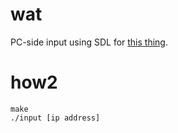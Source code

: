 # wat
PC-side input using SDL for [this thing](https://github.com/Stary2001/InputRedirection).
# how2
```
make
./input [ip address]
```